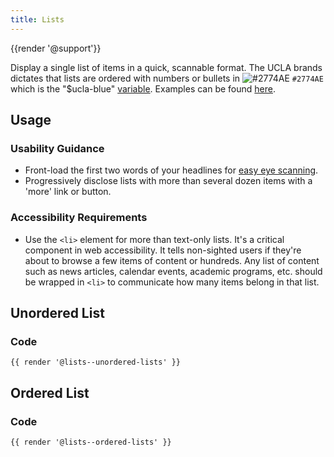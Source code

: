 ```yaml
---
title: Lists
---
```

{{render '@support'}}

Display a single list of items in a quick, scannable format. The UCLA brands dictates that lists are ordered with numbers or bullets in ![#2774AE](https://via.placeholder.com/15/2774AE/000000?text=+) `#2774AE` which is the "$ucla-blue" [variable](/build/%!CurrentVersion%!/docs/colors/layout). Examples can be found [here](/build/%!CurrentVersion%!/components/detail/lists.html).

<h2>Usage</h2>

<h3>Usability Guidance</h3>

* Front-load the first two words of your headlines for [easy eye scanning](https://www.nngroup.com/articles/first-2-words-a-signal-for-scanning/).
* Progressively disclose lists with more than several dozen items with a 'more' link or button.

<h3>Accessibility Requirements</h3>

* Use the `<li>` element for more than text-only lists. It's a critical component in web accessibility. It tells non-sighted users if they're about to browse a few items of content or hundreds. Any list of content such as news articles, calendar events, academic programs, etc. should be wrapped in `<li>` to communicate how many items belong in that list.

<h2>Unordered List</h2>

<h3>Code</h3>

```
{{ render '@lists--unordered-lists' }}
```

<h2>Ordered List</h2>

<h3>Code</h3>

```
{{ render '@lists--ordered-lists' }}
```
